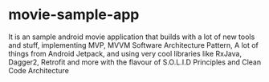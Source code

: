 # movie-sample-app
It is an sample android movie application that builds with a lot of new tools and stuff, implementing MVP, MVVM Software Architecture Pattern, A lot of things from Android Jetpack, and using very cool libraries like RxJava, Dagger2, Retrofit and more with the flavour of S.O.L.I.D Principles and Clean Code Architecture
